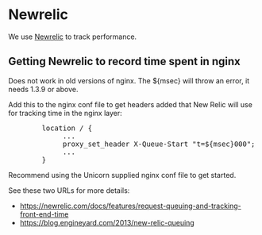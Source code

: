 # Newrelic

We use [Newrelic](http://newrelic.com) to track performance.

## Getting Newrelic to record time spent in nginx

Does not work in old versions of nginx. The ${msec} will throw an error, it needs 1.3.9 or above.

Add this to the nginx conf file to get headers added that New Relic will use for tracking time in the nginx layer:

<pre>
        location / {
             ...
             proxy_set_header X-Queue-Start "t=${msec}000";
             ...
        }
</pre>

Recommend using the Unicorn supplied nginx conf file to get started.

See these two URLs for more details:
* https://newrelic.com/docs/features/request-queuing-and-tracking-front-end-time
* https://blog.engineyard.com/2013/new-relic-queuing
